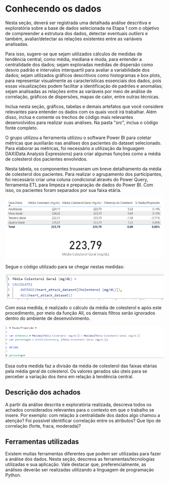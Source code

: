 # Conhecendo os dados

Nesta seção, deverá ser registrada uma detalhada análise descritiva e exploratória sobre a base de dados selecionada na Etapa 1 com o objetivo de compreender a estrutura dos dados, detectar eventuais _outliers_ e também, avaliar/detectar as relações existentes entre as variáveis analisadas.

Para isso, sugere-se que sejam utilizados cálculos de medidas de tendência central, como média, mediana e moda, para entender a centralidade dos dados; sejam exploradas medidas de dispersão como desvio padrão e intervalos interquartil para avaliar a variabilidade dos dados; sejam utilizados gráficos descritivos como histogramas e box plots, para representar visualmente as características essenciais dos dados, pois essas visualizações podem facilitar a identificação de padrões e anomalias; sejam analisadas as relações entre as variáveis por meio de análise de correlação, gráficos de dispersões, mapas de calor, entre outras técnicas. 


Inclua nesta seção, gráficos, tabelas e demais artefatos que você considere relevantes para entender os dados com os quais você irá trabalhar.  Além disso, inclua e comente os trechos de código mais relevantes desenvolvidos para realizar suas análises. Na pasta "src", inclua o código fonte completo.




O grupo utilizou a ferramenta utilizou o software Power BI para coletar métricas que auxiliarão nas análises dos pacientes do dataset selecionado. Para elaborar as métricas, foi necessário a utilização da linguagem DAX(Data Analysis Expressions) para criar algumas funções como a média de colesterol dos pacientes envolvidos.

Nesta tabela, os componentes trouxeram um breve detalhamento da média de colesterol dos pacientes. Para realizar o agrupamento dos participantes, foi necessário criar uma coluna condicional através do Power Query, ferramenta ETL para limpeza e preparação de dados do Power BI. Com isso, os pacientes foram separados por sua faixa etária.


![image](/src/images/Colesterol.png)

Segue o código utilizado para se chegar nestas medidas:

![image](/src/images/Colesterol%20Geral.png)

Com essa medida, é realizado o cálculo da média de colesterol e após este procedimento, por meio da função All, os demais filtros serão ignorados dentro do ambiente de desenvolvimento. 


![image](/src/images/Razão%20e%20Proporção.png)

Essa outra medida faz a divisão da média de colesterol das faixas etárias pela média geral de colesterol. Os valores gerados são úteis para se perceber a variação dos itens em relação à tendência central.



## Descrição dos achados

A partir da análise descrita e exploratória realizada, descreva todos os achados considerados relevantes para o contexto em que o trabalho se insere. Por exemplo: com relação à centralidade dos dados algo chamou a atenção? Foi possível identificar correlação entre os atributos? Que tipo de correlação (forte, fraca, moderada)? 

## Ferramentas utilizadas

Existem muitas ferramentas diferentes que podem ser utilizadas para fazer a análise dos dados. Nesta seção, descreva as ferramentas/tecnologias utilizadas e sua aplicação. Vale destacar que, preferencialmente, as análises deverão ser realizadas utilizando a linguagem de programação Python.

